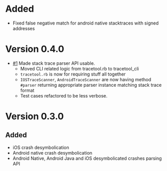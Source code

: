 # Added 

*  Fixed false negative match for android native stacktraces with signed addresses
 
# Version 0.4.0

* [#1](https://github.com/vizor-games/tracetool/pull/1) Made stack trace parser API usable.
  * Moved CLI related logic from tracetool.rb to tracetool_cli
  * `tracetool.rb` is now for requiring stuff all together
  * `IOSTraceScanner`, `AndroidTraceScanner` are now having method `#parser` returning
    appropriate parser instance matching stack trace format
  * Test cases refactored to be less verbose.

# Version 0.3.0 


## Added 

* iOS crash desymbolication
* Android native crash desymbolication
* Android Native, Android Java and iOS desymbolicated crashes parsing API 
